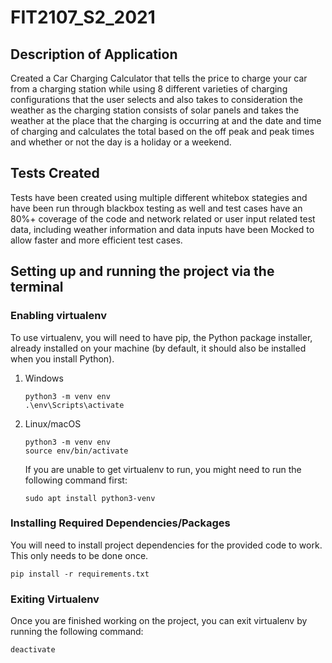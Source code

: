# FIT2107_S2_2021

## Description of Application

Created a Car Charging Calculator that tells the price to charge your car from a charging station while using 8 different varieties of charging configurations that the user selects and also takes to consideration the weather as the charging station consists of solar panels and takes the weather at the place that the charging is occurring at and the date and time of charging and calculates the total based on the off peak and peak times and whether or not the day is a holiday or a weekend.

## Tests Created 

Tests have been created using multiple different whitebox stategies and have been run through blackbox testing as well and test cases have an 80%+ coverage of the code and 
network related or user input related test data, including weather information and data inputs have been Mocked to allow faster and more efficient test cases.

## Setting up and running the project via the terminal

### Enabling virtualenv
To use virtualenv, you will need to have pip, the Python package installer, already installed on your machine (by default, it should also be installed when you install Python).

1. Windows
    ```
    python3 -m venv env
    .\env\Scripts\activate
    ```

2. Linux/macOS
    ```
    python3 -m venv env
    source env/bin/activate
    ```

    If you are unable to get virtualenv to run, you might need to run the following command first:
    ```
    sudo apt install python3-venv
    ```

### Installing Required Dependencies/Packages
You will need to install project dependencies for the provided code to work. This only needs to be done once.

```
pip install -r requirements.txt
```

### Exiting Virtualenv
Once you are finished working on the project, you can exit virtualenv by running the following command:

```
deactivate
```
